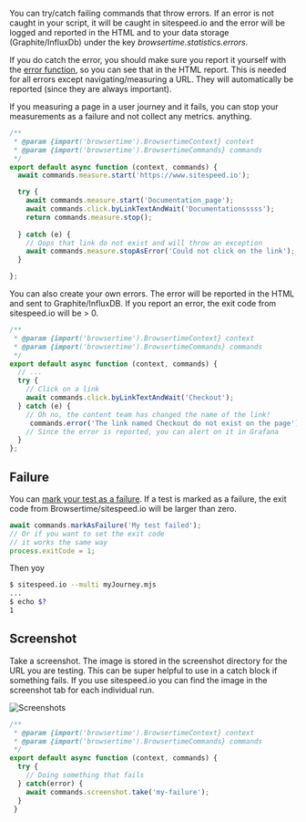 You can try/catch failing commands that throw errors. If an error is not caught in your script, it will be caught in sitespeed.io and the error will be logged and reported in the HTML and to your data storage (Graphite/InfluxDb) under the key *browsertime.statistics.errors*.

If you do catch the error, you should make sure you report it yourself with the [error function](Commands.html#error), so you can see that in the HTML report. This is needed for all errors except navigating/measuring a URL. They will automatically be reported (since they are always important).

If you measuring a page in a user journey and it fails, you can stop your measurements as a failure and not collect any metrics.
anything.

```JavaScript
/**
 * @param {import('browsertime').BrowsertimeContext} context
 * @param {import('browsertime').BrowsertimeCommands} commands
 */
export default async function (context, commands) {
  await commands.measure.start('https://www.sitespeed.io');

  try {
    await commands.measure.start('Documentation_page');
    await commands.click.byLinkTextAndWait('Documentationsssss');
    return commands.measure.stop();
    
  } catch (e) {
    // Oops that link do not exist and will throw an exception
    await commands.measure.stopAsError('Could not click on the link');
  }

};
```

You can also create your own errors. The error will be reported in the HTML and sent to Graphite/InfluxDB. If you report an error, the exit code from sitespeed.io will be > 0.

```JavaScript
/**
 * @param {import('browsertime').BrowsertimeContext} context
 * @param {import('browsertime').BrowsertimeCommands} commands
 */
export default async function (context, commands) {
  // ...
  try {
    // Click on a link
    await commands.click.byLinkTextAndWait('Checkout');
  } catch (e) {
    // Oh no, the content team has changed the name of the link!
     commands.error('The link named Checkout do not exist on the page');
    // Since the error is reported, you can alert on it in Grafana
  }
};
```

## Failure
You can [mark your test as a failure](Commands.html#markAsFailure). If a test is marked as a failure, the exit code from Browsertime/sitespeed.io will be larger than zero.

```JavaScript
await commands.markAsFailure('My test failed');
// Or if you want to set the exit code
// it works the same way
process.exitCode = 1;
```

Then yoy 

```bash
$ sitespeed.io --multi myJourney.mjs
...
$ echo $?
1
```

## Screenshot

Take a screenshot. The image is stored in the screenshot directory for the URL you are testing. This can be super helpful to use in a catch block if something fails. If you use sitespeed.io you can find the image in the screenshot tab for each individual run.

![Screenshots](https://www.sitespeed.io/img/multiple-screenshots.jpg)


```javascript
/**
 * @param {import('browsertime').BrowsertimeContext} context
 * @param {import('browsertime').BrowsertimeCommands} commands
 */
export default async function (context, commands) {
  try {
    // Doing something that fails
  } catch(error) {
    await commands.screenshot.take('my-failure');
  }
 }
```